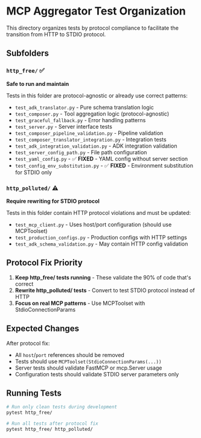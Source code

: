 # MCP Aggregator Test Organization

This directory organizes tests by protocol compliance to facilitate the transition from HTTP to STDIO protocol.

## Subfolders

### `http_free/` ✅
**Safe to run and maintain**

Tests in this folder are protocol-agnostic or already use correct patterns:
- `test_adk_translator.py` - Pure schema translation logic
- `test_composer.py` - Tool aggregation logic (protocol-agnostic)
- `test_graceful_fallback.py` - Error handling patterns
- `test_server.py` - Server interface tests
- `test_composer_pipeline_validation.py` - Pipeline validation
- `test_composer_translator_integration.py` - Integration tests
- `test_adk_integration_validation.py` - ADK integration validation
- `test_server_config_path.py` - File path configuration
- `test_yaml_config.py` - ✅ **FIXED** - YAML config without server section
- `test_config_env_substitution.py` - ✅ **FIXED** - Environment substitution for STDIO only

### `http_polluted/` ⚠️  
**Require rewriting for STDIO protocol**

Tests in this folder contain HTTP protocol violations and must be updated:
- `test_mcp_client.py` - Uses host/port configuration (should use MCPToolset)
- `test_production_configs.py` - Production configs with HTTP settings
- `test_adk_schema_validation.py` - May contain HTTP config validation

## Protocol Fix Priority

1. **Keep http_free/ tests running** - These validate the 90% of code that's correct
2. **Rewrite http_polluted/ tests** - Convert to test STDIO protocol instead of HTTP
3. **Focus on real MCP patterns** - Use MCPToolset with StdioConnectionParams

## Expected Changes

After protocol fix:
- All `host`/`port` references should be removed
- Tests should use `MCPToolset(StdioConnectionParams(...))`
- Server tests should validate FastMCP or mcp.Server usage
- Configuration tests should validate STDIO server parameters only

## Running Tests

```bash
# Run only clean tests during development
pytest http_free/

# Run all tests after protocol fix
pytest http_free/ http_polluted/
```
